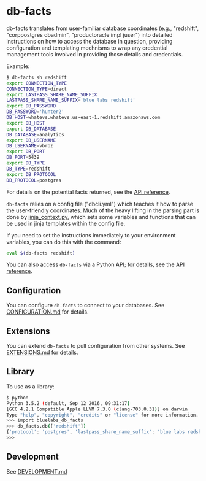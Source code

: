 # db-facts

db-facts translates from user-familiar database coordinates (e.g.,
"redshift", "corppostgres dbadmin", "productoracle impl juser") into
detailed instructions on how to access the database in question,
providing configuration and templating mechnisms to wrap any
credential management tools involved in providing those details and
credentials.

Example:

```sh
$ db-facts sh redshift
export CONNECTION_TYPE
CONNECTION_TYPE=direct
export LASTPASS_SHARE_NAME_SUFFIX
LASTPASS_SHARE_NAME_SUFFIX='blue labs redshift'
export DB_PASSWORD
DB_PASSWORD='hunter2'
DB_HOST=whatevs.whatevs.us-east-1.redshift.amazonaws.com
export DB_HOST
export DB_DATABASE
DB_DATABASE=analytics
export DB_USERNAME
DB_USERNAME=vbroz
export DB_PORT
DB_PORT=5439
export DB_TYPE
DB_TYPE=redshift
export DB_PROTOCOL
DB_PROTOCOL=postgres
```

For details on the potential facts returned, see the
[API reference](https://db-facts.readthedocs.io/en/latest/db_facts.html#db_facts.DBFacts).

`db-facts` relies on a config file ("dbcli.yml") which teaches it
how to parse the user-friendly coordinates.  Much of the heavy lifting
in the parsing part is done
by
[jinja_context.py](https://github.com/bluelabsio/db-facts/blob/master/db_facts/jinja_context.py),
which sets some variables and functions that can be used in jinja
templates within the config file.

If you need to set the instructions immediately to your environment
variables, you can do this with the command:
```sh
eval $(db-facts redshift)
```

You can also access `db-facts` via a Python API; for details, see the
[API reference](https://db-facts.readthedocs.io/en/latest/db_facts.html#module-db_facts).

## Configuration

You can configure `db-facts` to connect to your databases.  See
[CONFIGURATION.md](./CONFIGURATION.md) for details.

## Extensions

You can extend `db-facts` to pull configuration from other systems.
See [EXTENSIONS.md](./EXTENSIONS.md) for details.

## Library

To use as a library:

```sh
$ python
Python 3.5.2 (default, Sep 12 2016, 09:31:17)
[GCC 4.2.1 Compatible Apple LLVM 7.3.0 (clang-703.0.31)] on darwin
Type "help", "copyright", "credits" or "license" for more information.
>>> import bluelabs_db_facts
>>> db_facts.db(['redshift'])
{'protocol': 'postgres', 'lastpass_share_name_suffix': 'blue labs redshift', 'host': 'bl-int-analytics1.cxtyzogmmhiv.us-east-1.redshift.amazonaws.com', 'connection_type': 'direct', 'user': 'vbroz', 'database': 'analytics', 'password': 'hunter1', 'port': 5439, 'type': 'redshift'}
>>>
```

## Development

See [DEVELOPMENT.md](./DEVELOPMENT.md)
